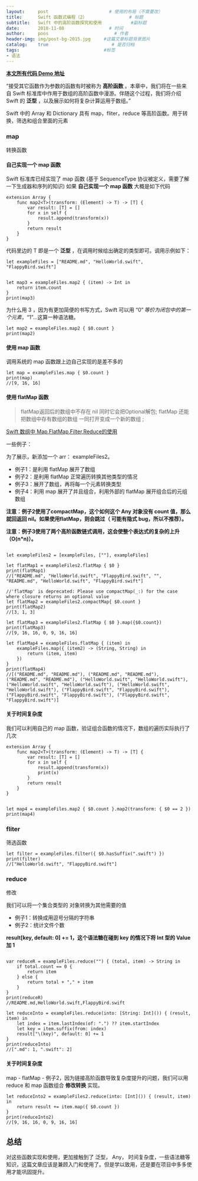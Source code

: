 ```yaml
---
layout:     post                       # 使用的布局（不需要改）
title:      Swift 函数式编程（2）                # 标题
subtitle:   Swift 中的高阶函数探究和使用           #副标题
date:       2018-11-08                 # 时间
author:     poos                         # 作者
header-img: img/post-bg-2015.jpg     #这篇文章标题背景图片
catalog:    true                        # 是否归档
tags:                                #标签
- 语法
---
```


**[本文所有代码 Demo 地址](https://github.com/poos/BlogDemo)**

“接受其它函数作为参数的函数有时被称为 **高阶函数** 。本章中，我们将在一些来自 Swift 标准库中作用于数组的高阶函数中漫游。伴随这个过程，我们将介绍 Swift 的 **泛型** ，以及展示如何将复杂计算运用于数组。”


Swift 中的 Array 和 Dictionary 具有 map，fliter，reduce 等高阶函数。用于转换，筛选和组合里面的元素


### map

转换函数
#### 自己实现一个 map 函数
Swift 标准库已经实现了 map 函数 (基于 SequenceType 协议被定义，需要了解一下生成器和序列的知识)
如果 **自己实现一个 map 函数** 大概是如下代码

```
extension Array {
    func map2<T>(transform: (Element) -> T) -> [T] {
        var result: [T] = []
        for x in self {
            result.append(transform(x))
        }
        return result
    }
}
```

代码里边的 T 即是一个 **泛型** ，在调用时候给出确定的类型即可。调用示例如下：

```
let exampleFiles = ["README.md", "HelloWorld.swift", "FlappyBird.swift"]


let map3 = exampleFiles.map2 { (item) -> Int in
    return item.count
}
print(map3)

```

为什么用 3 ，因为有更加简便的书写方式，Swift 可以用 “$0” 等价为闭包中的第一个元素，“$1”...这算一种语法糖。

```
let map2 = exampleFiles.map2 { $0.count }
print(map2)

```

#### 使用 map 函数

调用系统的 map 函数跟上边自己实现的是差不多的

```
let map = exampleFiles.map { $0.count }
print(map)
//[9, 16, 16]

```

#### 使用 flatMap 函数


>flatMap返回后的数组中不存在 nil 同时它会把Optional解包;
>flatMap 还能把数组中存有数组的数组 一同打开变成一个新的数组 ;

[Swift 数组中 Map,FlatMap,Filter,Reduce的使用](http://www.cocoachina.com/swift/20160210/15068.html)

一些例子：

为了展示，新添加一个 arr： exampleFiles2。

- 例子1：是利用 flatMap 展开了数组
- 例子2：是利用 flatMap 正常遍历转换其他类型的情况
- 例子3：展开了数组，再将每一个元素转换类型
- 例子4：利用 map 展开了并且组合，利用外部的 flatMap 展开组合后的元组数组

**注意：例子2使用了compactMap，这个如何这个 Any 对象没有 count 值，那么就回返回 nil。如果使用flatMap，则会跳过（ 可能有隐式 bug，所以不推荐）。**

**注意：例子3使用了两个高阶函数链式调用，这会使整个表达式的复杂的上升（O(n*n)）。**

```

let exampleFiles2 = [exampleFiles, [""], exampleFiles]

let flatMap1 = exampleFiles2.flatMap { $0 }
print(flatMap1)
//["README.md", "HelloWorld.swift", "FlappyBird.swift", "", "README.md", "HelloWorld.swift", "FlappyBird.swift"]

//'flatMap' is deprecated: Please use compactMap(_:) for the case where closure returns an optional value
let flatMap2 = exampleFiles2.compactMap{ $0.count }
print(flatMap2)
//[3, 1, 3]

let flatMap3 = exampleFiles2.flatMap { $0 }.map({$0.count})
print(flatMap3)
//[9, 16, 16, 0, 9, 16, 16]

let flatMap4 = exampleFiles.flatMap { (item) in
    exampleFiles.map({ (item2) -> (String, String) in
        return (item, item)
    })
}
print(flatMap4)
//[("README.md", "README.md"), ("README.md", "README.md"), ("README.md", "README.md"), ("HelloWorld.swift", "HelloWorld.swift"), ("HelloWorld.swift", "HelloWorld.swift"), ("HelloWorld.swift", "HelloWorld.swift"), ("FlappyBird.swift", "FlappyBird.swift"), ("FlappyBird.swift", "FlappyBird.swift"), ("FlappyBird.swift", "FlappyBird.swift")]
```

#### 关于时间复杂度

我们可以利用自己的 map 函数，验证组合函数的情况下，数组的遍历实际执行了几次

```
extension Array {
    func map2<T>(transform: (Element) -> T) -> [T] {
        var result: [T] = []
        for x in self {
            result.append(transform(x))
            print(x)
        }
        return result
    }
}


let map4 = exampleFiles.map2 { $0.count }.map2(transform: { $0 == 2 })
print(map4)
```


### fliter

筛选函数

```
let filter = exampleFiles.filter({ $0.hasSuffix(".swift") })
print(filter)
//["HelloWorld.swift", "FlappyBird.swift"]
```

### reduce

修改

我们可以将一个集合类型的 对象转换为其他需要的值

- 例子1：转换成用逗号分隔的字符串
- 例子2：统计文件个数

**result[key, default: 0] += 1，这个语法糖在碰到 key 的情况下将 Int 型的 Value 加 1**

```

var reduceR = exampleFiles.reduce("") { (total, item) -> String in
    if total.count == 0 {
        return item
    } else {
        return total + "," + item
    }
}
print(reduceR)
//README.md,HelloWorld.swift,FlappyBird.swift

let reduceInto = exampleFiles.reduce(into: [String: Int]()) { (result, item) in
    let index = item.lastIndex(of: ".") ?? item.startIndex
    let key = item.suffix(from: index)
    result["\(key)", default: 0] += 1
}
print(reduceInto)
//[".md": 1, ".swift": 2]

```

#### 关于时间复杂度

map - flatMap - 例子2，因为链接高阶函数导致复杂度提升的问题，我们可以用 reduce 和 map 函数组合 **修改转换** 实现。

```
let reduceInto2 = exampleFiles2.reduce(into: [Int]()) { (result, item) in
    return result += item.map({ $0.count })
}
print(reduceInto2)
//[9, 16, 16, 0, 9, 16, 16]
```



## 总结

对这些函数实现和使用，更加接触到了 泛型， Any， 时间复杂度，一些语法糖等知识，这篇文章应该是兼顾入门和使用了。但是学以致用，还是要在项目中多多使用才能巩固提升。
